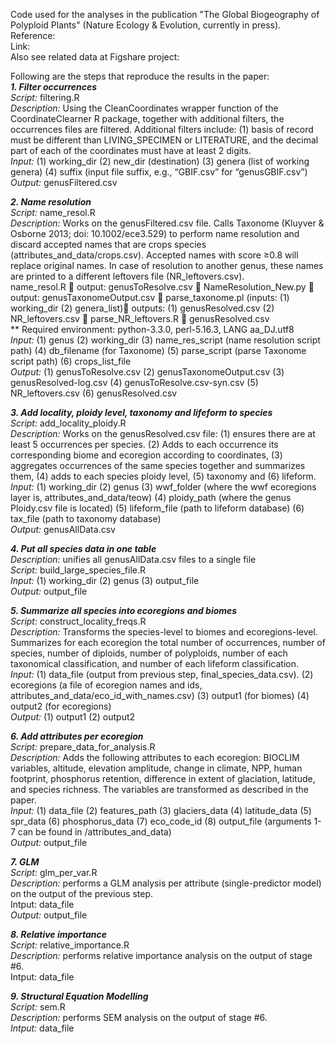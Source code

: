 Code used for the analyses in the publication "The Global Biogeography of Polyploid Plants" (Nature Ecology & Evolution, currently in press).  
Reference:  
Link:  
Also see related data at Figshare project:

Following are the steps that reproduce the results in the paper:  
**_1.	Filter occurrences_**  
_Script:_ filtering.R  
_Description:_ Using the CleanCoordinates wrapper function of the CoordinateClearner R package, together with additional filters, the occurrences files are filtered. Additional filters include: (1) basis of record must be different than LIVING_SPECIMEN or LITERATURE, and the decimal part of each of the coordinates must have at least 2 digits.   
_Input:_ 	(1) working_dir	(2) new_dir (destination) (3) genera (list of working genera) (4) suffix (input file suffix, e.g., “GBIF.csv” for “genusGBIF.csv”)  
_Output:_ genusFiltered.csv   
  
**_2.	Name resolution_**  
_Script:_ name_resol.R  
_Description:_ Works on the genusFiltered.csv file. Calls Taxonome (Kluyver & Osborne 2013; doi: 10.1002/ece3.529) to perform name resolution and discard accepted names that are crops species (attributes_and_data/crops.csv). Accepted names with score ≥0.8 will replace original names. In case of resolution to another genus, these names are printed to a different leftovers file (NR_leftovers.csv).   
name_resol.R  output: genusToResolve.csv  NameResolution_New.py  output: genusTaxonomeOutput.csv  parse_taxonome.pl (inputs: (1) working_dir (2) genera_list) outputs: (1) genusResolved.csv (2) NR_leftovers.csv  parse_NR_leftovers.R  genusResolved.csv  
** Required environment: python-3.3.0, perl-5.16.3, LANG aa_DJ.utf8  
_Input:_ 	(1) genus (2) working_dir (3) name_res_script (name resolution script path) (4) db_filename (for Taxonome) (5) parse_script (parse Taxonome script path) (6) crops_list_file  
_Output:_ (1) genusToResolve.csv	(2) genusTaxonomeOutput.csv 	(3) genusResolved-log.csv (4) genusToResolve.csv-syn.csv 	(5) NR_leftovers.csv (6) genusResolved.csv  
  
**_3.	Add locality, ploidy level, taxonomy and lifeform to species_**  
_Script:_ add_locality_ploidy.R  
_Description:_ Works on the genusResolved.csv file: (1) ensures there are at least 5 occurrences per species. (2) Adds to each occurrence its corresponding biome and ecoregion according to coordinates, (3) aggregates occurrences of the same species together and summarizes them, (4) adds to each species ploidy level, (5) taxonomy and (6) lifeform.   
_Input:_	(1) working_dir  (2) genus (3) wwf_folder (where the wwf ecoregions layer is, attributes_and_data/teow) (4) ploidy_path (where the genus Ploidy.csv file is located) (5) lifeform_file (path to lifeform database) (6) tax_file (path to taxonomy database)  
_Output:_	 genusAllData.csv  
  
**_4.	Put all species data in one table_**  
_Description:_ unifies all genusAllData.csv files to a single file  
_Script:_ build_large_species_file.R  
_Input:_	(1) working_dir  (2) genus  (3) output_file  
_Output:_ output_file  
  
**_5.	Summarize all species into ecoregions and biomes_**   
_Script:_ construct_locality_freqs.R  
_Description:_ Transforms the species-level to biomes and ecoregions-level. Summarizes for each ecoregion the total number of occurrences, number of species, number of diploids, number of polyploids, number of each taxonomical classification, and number of each lifeform classification.  
_Input:_ (1) data_file (output from previous step, final_species_data.csv). (2) ecoregions (a file of ecoregion names and ids, attributes_and_data/eco_id_with_names.csv) (3) output1 (for biomes) (4) output2 (for ecoregions)  
_Output:_ (1) output1 (2) output2  
  
**_6.	Add attributes per ecoregion_**  
_Script:_ prepare_data_for_analysis.R  
_Description:_ Adds the following attributes to each ecoregion: BIOCLIM variables, altitude, elevation amplitude, change in climate, NPP, human footprint, phosphorus retention, difference in extent of glaciation, latitude, and species richness. The variables are transformed as described in the paper.   
_Input:_ (1) data_file (2) features_path (3) glaciers_data  (4) latitude_data (5) spr_data (6) phosphorus_data (7) eco_code_id (8) output_file (arguments 1-7 can be found in /attributes_and_data)  
_Output:_ output_file  
  
**_7.	GLM_**  
_Script:_ glm_per_var.R  
_Description:_ performs a GLM analysis per attribute (single-predictor model) on the output of the previous step.  
Intput: data_file  
_Output:_ output_file  
  
**_8.	Relative importance_**  
_Script:_ relative_importance.R  
_Description:_ performs relative importance analysis on the output of stage #6.  
Intput: data_file  
  
**_9.	Structural Equation Modelling_**  
_Script:_ sem.R  
_Description:_ performs SEM analysis on the output of stage #6.  
_Intput:_ data_file  
